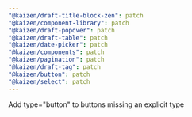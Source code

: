 ```yaml
---
"@kaizen/draft-title-block-zen": patch
"@kaizen/component-library": patch
"@kaizen/draft-popover": patch
"@kaizen/draft-table": patch
"@kaizen/date-picker": patch
"@kaizen/components": patch
"@kaizen/pagination": patch
"@kaizen/draft-tag": patch
"@kaizen/button": patch
"@kaizen/select": patch
---
```


Add type="button" to buttons missing an explicit type
